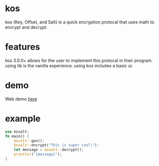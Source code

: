 # kos
kos (Key, Offset, and Salt) is a quick encryption protocal that uses math to encrypt and decrypt.
# features
kos 3.0.0+ allows for the user to implement this protocal in their program.
using lib is the vanilla experience.
using kos includes a basic ui.
# demo
Web demo [here](https://replit.com/@EliThrash/kos)
# example
```rust
use kosalt;
fn main() {
    kosalt::gen();
    kosalt::encrypt("This is super cool!");
    let message = kosalt::decrypt();
    println!("{message}");
}
```
